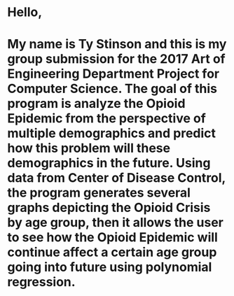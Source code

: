 #  Hello, 
# My name is Ty Stinson and this is my group submission for the 2017 Art of Engineering Department Project for Computer Science. The goal of this program is analyze the Opioid Epidemic from the perspective of multiple demographics and predict how this problem will these demographics in the future. Using data from Center of Disease Control, the program generates several graphs depicting the Opioid Crisis by age group, then it allows the user to see how the Opioid Epidemic will continue affect a certain age group going into future using polynomial regression.
